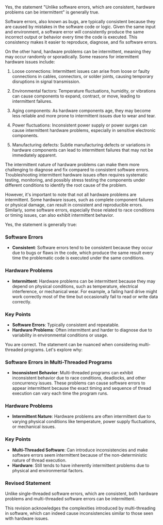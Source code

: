 Yes, the statement "Unlike software errors, which are consistent, hardware problems can be intermittent" is generally true.

Software errors, also known as bugs, are typically consistent because they are caused by mistakes in the software code or logic. Given the same input and environment, a software error will consistently produce the same incorrect output or behavior every time the code is executed. This consistency makes it easier to reproduce, diagnose, and fix software errors.

On the other hand, hardware problems can be intermittent, meaning they may occur randomly or sporadically. Some reasons for intermittent hardware issues include:

1. Loose connections: Intermittent issues can arise from loose or faulty connections in cables, connectors, or solder joints, causing temporary disruptions in signal transmission.

2. Environmental factors: Temperature fluctuations, humidity, or vibrations can cause components to expand, contract, or move, leading to intermittent failures.

3. Aging components: As hardware components age, they may become less reliable and more prone to intermittent issues due to wear and tear.

4. Power fluctuations: Inconsistent power supply or power surges can cause intermittent hardware problems, especially in sensitive electronic components.

5. Manufacturing defects: Subtle manufacturing defects or variations in hardware components can lead to intermittent failures that may not be immediately apparent.

The intermittent nature of hardware problems can make them more challenging to diagnose and fix compared to consistent software errors. Troubleshooting intermittent hardware issues often requires systematic testing, monitoring, and possibly stress testing the components under different conditions to identify the root cause of the problem.

However, it's important to note that not all hardware problems are intermittent. Some hardware issues, such as complete component failures or physical damage, can result in consistent and reproducible errors. Similarly, some software errors, especially those related to race conditions or timing issues, can also exhibit intermittent behavior.

Yes, the statement is generally true:

### Software Errors
- **Consistent**: Software errors tend to be consistent because they occur due to bugs or flaws in the code, which produce the same result every time the problematic code is executed under the same conditions.

### Hardware Problems
- **Intermittent**: Hardware problems can be intermittent because they may depend on physical conditions, such as temperature, electrical interference, or mechanical wear. For example, a failing hard drive might work correctly most of the time but occasionally fail to read or write data correctly.

### Key Points
- **Software Errors**: Typically consistent and repeatable.
- **Hardware Problems**: Often intermittent and harder to diagnose due to variability in environmental conditions or usage.

You are correct. The statement can be nuanced when considering multi-threaded programs. Let's explore why:

### Software Errors in Multi-Threaded Programs

- **Inconsistent Behavior**: Multi-threaded programs can exhibit inconsistent behavior due to race conditions, deadlocks, and other concurrency issues. These problems can cause software errors to appear intermittent because the exact timing and sequence of thread execution can vary each time the program runs.

### Hardware Problems

- **Intermittent Nature**: Hardware problems are often intermittent due to varying physical conditions like temperature, power supply fluctuations, or mechanical issues.

### Key Points

- **Multi-Threaded Software**: Can introduce inconsistencies and make software errors seem intermittent because of the non-deterministic nature of thread execution.
- **Hardware**: Still tends to have inherently intermittent problems due to physical and environmental factors.

### Revised Statement

Unlike single-threaded software errors, which are consistent, both hardware problems and multi-threaded software errors can be intermittent.

This revision acknowledges the complexities introduced by multi-threading in software, which can indeed cause inconsistencies similar to those seen with hardware issues.

